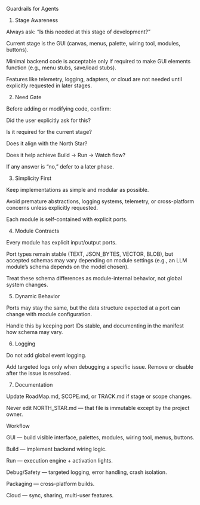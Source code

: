 Guardrails for Agents
1. Stage Awareness

Always ask: “Is this needed at this stage of development?”

Current stage is the GUI (canvas, menus, palette, wiring tool, modules, buttons).

Minimal backend code is acceptable only if required to make GUI elements function (e.g., menu stubs, save/load stubs).

Features like telemetry, logging, adapters, or cloud are not needed until explicitly requested in later stages.

2. Need Gate

Before adding or modifying code, confirm:

Did the user explicitly ask for this?

Is it required for the current stage?

Does it align with the North Star?

Does it help achieve Build → Run → Watch flow?

If any answer is “no,” defer to a later phase.

3. Simplicity First

Keep implementations as simple and modular as possible.

Avoid premature abstractions, logging systems, telemetry, or cross-platform concerns unless explicitly requested.

Each module is self-contained with explicit ports.

4. Module Contracts

Every module has explicit input/output ports.

Port types remain stable (TEXT, JSON_BYTES, VECTOR, BLOB), but accepted schemas may vary depending on module settings (e.g., an LLM module’s schema depends on the model chosen).

Treat these schema differences as module-internal behavior, not global system changes.

5. Dynamic Behavior

Ports may stay the same, but the data structure expected at a port can change with module configuration.

Handle this by keeping port IDs stable, and documenting in the manifest how schema may vary.

6. Logging

Do not add global event logging.

Add targeted logs only when debugging a specific issue. Remove or disable after the issue is resolved.

7. Documentation

Update RoadMap.md, SCOPE.md, or TRACK.md if stage or scope changes.

Never edit NORTH_STAR.md — that file is immutable except by the project owner.

Workflow

GUI — build visible interface, palettes, modules, wiring tool, menus, buttons.

Build — implement backend wiring logic.

Run — execution engine + activation lights.

Debug/Safety — targeted logging, error handling, crash isolation.

Packaging — cross-platform builds.

Cloud — sync, sharing, multi-user features.

